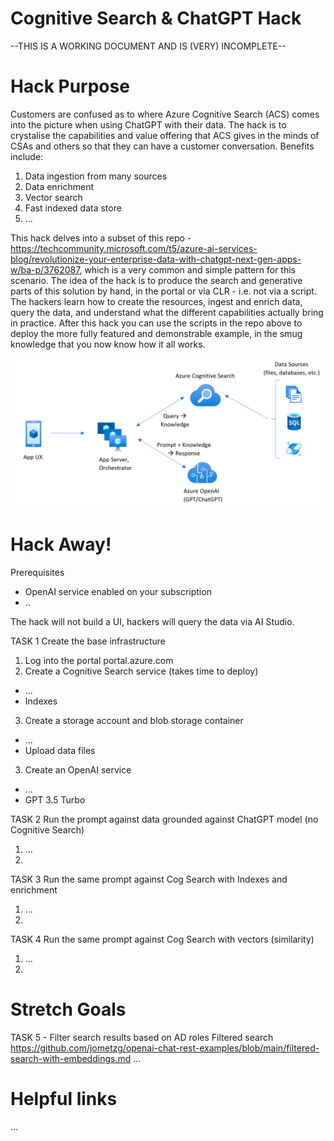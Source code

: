 # Cognitive Search & ChatGPT Hack

--THIS IS A WORKING DOCUMENT AND IS (VERY) INCOMPLETE--

# Hack Purpose
Customers are confused as to where Azure Cognitive Search (ACS) comes into the picture when using ChatGPT with their data. The hack is to crystalise the capabilities and value offering that ACS gives in the minds of CSAs and others so that they can have a customer conversation. Benefits include:
1. Data ingestion from many sources
2. Data enrichment
3. Vector search
4. Fast indexed data store
5. ...

This hack delves into a subset of this repo - https://techcommunity.microsoft.com/t5/azure-ai-services-blog/revolutionize-your-enterprise-data-with-chatgpt-next-gen-apps-w/ba-p/3762087, which is a very common and simple pattern for this scenario. 
The idea of the hack is to produce the search and generative parts of this solution by hand, in the portal or via CLR - i.e. not via a script. The hackers learn how to create the resources, ingest and enrich data, query the data, and understand what the different capabilities actually bring in practice. After this hack you can use the scripts in the repo above to deploy the more fully featured and demonstrable example, in the smug knowledge that you now know how it all works.

![Imgur](https://github.com/ianlcurtis1/cog-search-and-chatgpt-hack/blob/main/Architecture.png)

# Hack Away!
Prerequisites
- OpenAI service enabled on your subscription
- ..

The hack will not build a UI, hackers will query the data via AI Studio.

TASK 1 Create the base infrastructure
1. Log into the portal portal.azure.com
2. Create a Cognitive Search service (takes time to deploy)
  - ...
  - Indexes
3. Create a storage account and blob storage container
  - ...
  - Upload data files
3. Create an OpenAI service
  - ...
  - GPT 3.5 Turbo

TASK 2 Run the prompt against data grounded against ChatGPT model (no Cognitive Search)
1. ...
2. 

TASK 3 Run the same prompt against Cog Search with Indexes and enrichment
1. ...
2. 

TASK 4 Run the same prompt against Cog Search with vectors (similarity)
1. ...
2. 

# Stretch Goals
TASK 5 - Filter search results based on AD roles
Filtered search https://github.com/jometzg/openai-chat-rest-examples/blob/main/filtered-search-with-embeddings.md
...

# Helpful links
...
